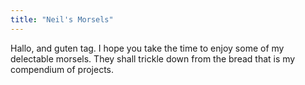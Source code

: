 ```yaml
---
title: "Neil's Morsels"
---
```


Hallo, and guten tag. I hope you take the time to enjoy some of my delectable morsels. They shall trickle down from the bread that is my compendium of projects.
